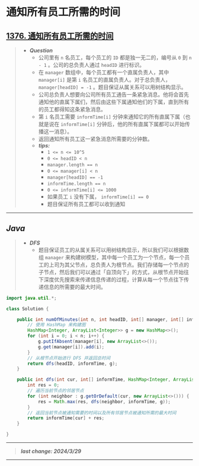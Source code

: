 # 通知所有员工所需的时间

## [1376. 通知所有员工所需的时间](https://leetcode.cn/problems/time-needed-to-inform-all-employees/)

> - ***Question***
>   - 公司里有 `n` 名员工，每个员工的 `ID` 都是独一无二的，编号从 `0` 到 `n - 1` 。公司的总负责人通过 `headID` 进行标识。
>   - 在 `manager` 数组中，每个员工都有一个直属负责人，其中 `manager[i]` 是第 `i` 名员工的直属负责人。对于总负责人， `manager[headID] = -1` 。题目保证从属关系可以用树结构显示。
>   - 公司总负责人想要向公司所有员工通告一条紧急消息。他将会首先通知他的直属下属们，然后由这些下属通知他们的下属，直到所有的员工都得知这条紧急消息。
>   - 第 `i` 名员工需要 `informTime[i]` 分钟来通知它的所有直属下属（也就是说在 `informTime[i]` 分钟后，他的所有直属下属都可以开始传播这一消息）。
>   - 返回通知所有员工这一紧急消息所需要的分钟数。
>   - ***tips:***
>     - `1 <= n <= 10^5`
>     - `0 <= headID < n`
>     - `manager.length == n`
>     - `0 <= manager[i] < n`
>     - `manager[headID] == -1`
>     - `informTime.length == n`
>     - `0 <= informTime[i] <= 1000`
>     - 如果员工 `i` 没有下属， `informTime[i] == 0`
>     - 题目保证所有员工都可以收到通知

---

## *Java*

> - ***DFS***
>   - 题目保证员工的从属关系可以用树结构显示，所以我们可以根据数组 `manager` 来构建树模型，其中每一个员工为一个节点，每一个员工的上司为其父节点，总负责人为根节点。我们存储每一个节点的子节点，然后我们可以通过「自顶向下」的方式，从根节点开始往下深度优先搜索来传递信息传递的过程，计算从每一个节点往下传递信息的所需要的最大时间。

```java
import java.util.*;

class Solution {

    public int numOfMinutes(int n, int headID, int[] manager, int[] informTime) {
        // 使用 HashMap 来构建图
        HashMap<Integer, ArrayList<Integer>> g = new HashMap<>();
        for (int i = 0; i < n; i++) {
            g.putIfAbsent(manager[i], new ArrayList<>());
            g.get(manager[i]).add(i);
        }
        // 从根节点开始进行 DFS 并返回总时间
        return dfs(headID, informTime, g);
    }

    public int dfs(int cur, int[] informTime, HashMap<Integer, ArrayList<Integer>> g) {
        int res = 0;
        // 遍历当前节点的邻居节点
        for (int neighbor : g.getOrDefault(cur, new ArrayList<>())) {
            res = Math.max(res, dfs(neighbor, informTime, g));
        }
        // 返回当前节点被通知需要的时间以及所有邻居节点被通知所需的最大时间
        return informTime[cur] + res;
    }

}
```

---

> ***last change: 2024/3/29***

---
